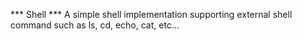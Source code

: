 *** Shell *** 
A simple shell implementation supporting external shell command such as ls, cd, echo, cat, etc...
